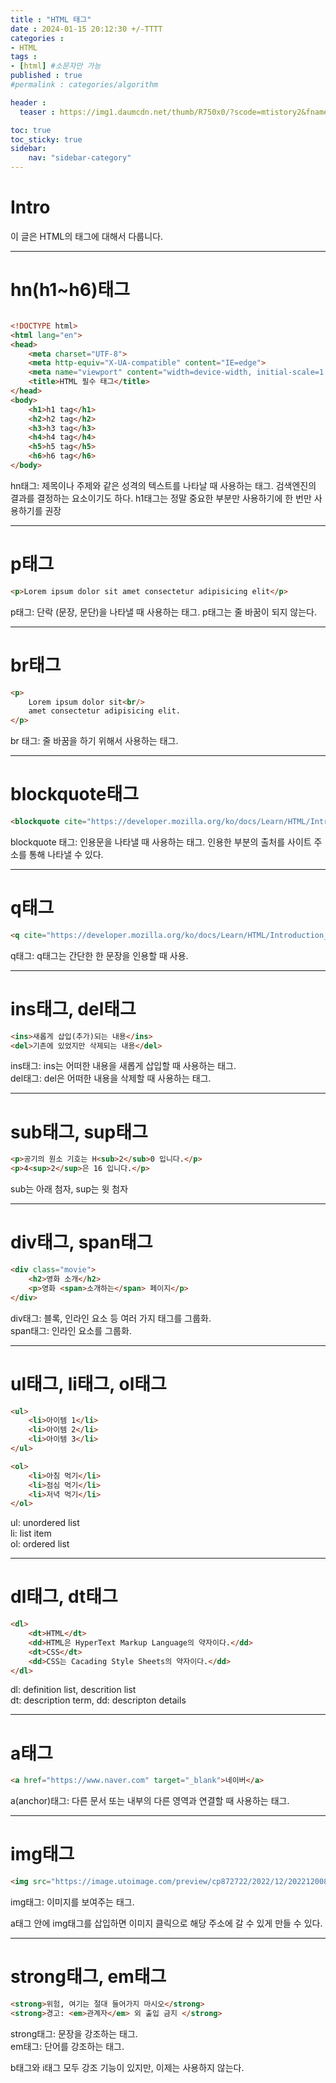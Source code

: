 ```yaml
---
title : "HTML 태그"
date : 2024-01-15 20:12:30 +/-TTTT
categories : 
- HTML
tags : 
- [html] #소문자만 가능
published : true
#permalink : categories/algorithm

header :
  teaser : https://img1.daumcdn.net/thumb/R750x0/?scode=mtistory2&fname=https%3A%2F%2Fblog.kakaocdn.net%2Fdn%2Fbb07kA%2Fbtq4l9NgzNC%2FDodfmPS2rEIdRl5siRltZk%2Fimg.jpg

toc: true
toc_sticky: true
sidebar:
    nav: "sidebar-category"
---
```


# Intro   

이 글은 HTML의 태그에 대해서 다룹니다.   

----

# hn(h1~h6)태그

```html

<!DOCTYPE html>
<html lang="en">
<head>
    <meta charset="UTF-8">
    <meta http-equiv="X-UA-compatible" content="IE=edge">
    <meta name="viewport" content="width=device-width, initial-scale=1.0">
    <title>HTML 필수 태그</title>
</head>
<body>
    <h1>h1 tag</h1>
    <h2>h2 tag</h2>
    <h3>h3 tag</h3>
    <h4>h4 tag</h4>
    <h5>h5 tag</h5>
    <h6>h6 tag</h6>
</body>

```
hn태그: 제목이나 주제와 같은 성격의 텍스트를 나타날 때 사용하는 태그. 검색엔진의 결과를 결정하는 요소이기도 하다. h1태그는 정말 중요한 부분만 사용하기에 한 번만 사용하기를 권장       

-----------

# p태그   

```html
<p>Lorem ipsum dolor sit amet consectetur adipisicing elit</p>
```

p태그: 단락 (문장, 문단)을 나타낼 때 사용하는 태그. p태그는 줄 바꿈이 되지 않는다.    

----------------

# br태그

```html
<p>
    Lorem ipsum dolor sit<br/>
    amet consectetur adipisicing elit.
</p>
```
br 태그: 줄 바꿈을 하기 위해서 사용하는 태그.    

------------

# blockquote태그

```html
<blockquote cite="https://developer.mozilla.org/ko/docs/Learn/HTML/Introduction_to_HTML/Getting_started">인용된 내용을 작성</blockquote>
```
blockquote 태그: 인용문을 나타낼 때 사용하는 태그. 인용한 부분의 출처를 사이트 주소를 통해 나타낼 수 있다.    

------------

# q태그   

```html
<q cite="https://developer.mozilla.org/ko/docs/Learn/HTML/Introduction_to_HTML/Getting_started"></q>
```

q태그: q태그는 간단한 한 문장을 인용할 때 사용.      

--------------

# ins태그, del태그

```html
<ins>새롭게 삽입(추가)되는 내용</ins>
<del>기존에 있었지만 삭제되는 내용</del>
```

ins태그: ins는 어떠한 내용을 새롭게 삽입할 때 사용하는 태그.    
del태그: del은 어떠한 내용을 삭제할 때 사용하는 태그.   

---------------

# sub태그, sup태그   

```html
<p>공기의 원소 기호는 H<sub>2</sub>0 입니다.</p>
<p>4<sup>2</sup>은 16 입니다.</p>
```

sub는 아래 첨자, sup는 윗 첨자

----------------

# div태그, span태그   

```html
<div class="movie">
    <h2>영화 소개</h2>
    <p>영화 <span>소개하는</span> 페이지</p>
</div>
```

div태그: 블록, 인라인 요소 등 여러 가지 태그를 그룹화.   
span태그: 인라인 요소를 그룹화.     

----------------

# ul태그, li태그, ol태그     

```html
<ul>
    <li>아이템 1</li>
    <li>아이템 2</li>
    <li>아이템 3</li>
</ul>

<ol>
    <li>아침 먹기</li>
    <li>점심 먹기</li>
    <li>저녁 먹기</li>
</ol>

```

ul: unordered list   
li: list item   
ol: ordered list   

-----------------

# dl태그, dt태그    

```html
<dl>
    <dt>HTML</dt>
    <dd>HTML은 HyperText Markup Language의 약자이다.</dd>
    <dt>CSS</dt>
    <dd>CSS는 Cacading Style Sheets의 약자이다.</dd>
</dl>
```

dl: definition list, descrition list    
dt: description term, dd: descripton details   

-----------

# a태그    

```html
<a href="https://www.naver.com" target="_blank">네이버</a>
```

a(anchor)태그: 다른 문서 또는 내부의 다른 영역과 연결할 때 사용하는 태그.    

-----------------

# img태그   

```html
<img src="https://image.utoimage.com/preview/cp872722/2022/12/202212008462_500.jpg" alt="개 사진"/>
```

img태그: 이미지를 보여주는 태그.    

a태그 안에 img태그를 삽입하면 이미지 클릭으로 해당 주소에 갈 수 있게 만들 수 있다.   

----------------

# strong태그, em태그   

```html
<strong>위험, 여기는 절대 들어가지 마시오</strong>
<strong>경고: <em>관계자</em> 외 출입 금지 </strong>
```

strong태그: 문장을 강조하는 태그.    
em태그: 단어를 강조하는 태그.   

b태그와 i태그 모두 강조 기능이 있지만, 이제는 사용하지 않는다.   


